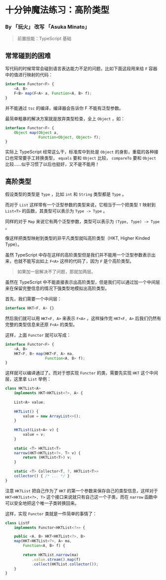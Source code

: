 # 十分钟魔法练习：高阶类型

### By 「玩火」 改写 「Asuka Minato」

> 前置技能：TypeScript 基础

## 常常碰到的困难

写代码的时候常常会碰到语言表达能力不足的问题，比如下面这段用来给 `F` 容器中的值进行映射的代码：

```ts
interface Functor<F> {
    <A, B>
    F<B> map(F<A> a, Function<A, B> f);
}
```

并不能通过 `tsc` 的编译，编译器会告诉你 F 不能有泛型参数。

最简单粗暴的解决方案就是放弃类型检查，全上 `Object` ，如：

```ts
interface Functor<F> {
    Object map(Object a, 
               Function<Object, Object> f);
}
```

实际上 TypeScript 经常这么干，标准库中到处是 `Object` 的身影，重载的各种接口也常常要手工转换类型， `equals` 要和 `Object` 比较， `compareTo` 要和 `Object` 比较……似乎习惯了以后也挺好，又不是不能用！

## 高阶类型

假设类型的类型是 `Type` ，比如 `int` 和 `String` 类型都是 `Type` 。

而对于 `List` 这样带有一个泛型参数的类型来说，它相当于一个把类型 `T` 映射到 `List<T>` 的函数，其类型可以表示为 `Type -> Type` 。

同样的对于 `Map` 来说它有两个泛型参数，类型可以表示为 `(Type, Type) -> Type` 。

像这样把类型映射到类型的非平凡类型就叫高阶类型（HKT, Higher Kinded Type）。

虽然 TypeScript 中存在这样的高阶类型但是我们并不能用一个泛型参数表示出来，也就不能写出如上 `F<A>` 这样的代码了，因为 `F` 是个高阶类型。

> 如果加一层解决不了问题，那就加两层。

虽然在 TypeScript 中不能直接表示出高阶类型，但是我们可以通过加一个中间层来在保留完整信息的情况下强类型地模拟出高阶类型。

首先，我们需要一个中间层：

```ts
interface HKT<F, A> {}
```

然后我们就可以用 `HKT<F, A>` 来表示 `F<A>` ，这样操作完 `HKT<F, A>` 后我们仍然有完整的类型信息来还原 `F<A>` 的类型。

这样，上面 `Functor` 就可以写成：

```ts
interface Functor<F> {
    <A, B> 
    HKT<F, B> map(HKT<F, A> ma, 
                  Function<A, B> f);
}
```

这样就可以编译通过了。而对于想实现 `Functor` 的类，需要先实现 `HKT` 这个中间层，这里拿 `List` 举例：

```ts
class HKTList<A> 
    implements HKT<HKTList<?>, A> {
    
    List<A> value;
    
    HKTList() {
        value = new ArrayList<>();
    }
    
    HKTList(List<A> v) {
        value = v;
    }
    
    static <T> HKTList<T>
    narrow(HKT<HKTList<?>, T> v) {
        return (HKTList<T>) v;
    }
    
    static <T> Collector<T, ?, HKTList<T>>
    collector() { /* ... */ }
}
```

注意 `HKTList` 把自己作为了 `HKT` 的第一个参数来保存自己的类型信息，这样对于 `HKT<HKTList<?>, T>` 这个接口来说就只有自己这一个子类，而在 `narrow` 函数中可以安全地把这个唯一子类转换回来。

这样，实现 `Functor` 类就是一件简单的事情了：

```ts
class ListF
    implements Functor<HKTList<?>> {

    public <A, B> HKT<HKTList<?>, B>
    map(HKT<HKTList<?>, A> ma, 
        Function<A, B> f) {
        
        return HKTList.narrow(ma)
            .value.stream().map(f)
            .collect(HKTList.collector());
    }
}
```
